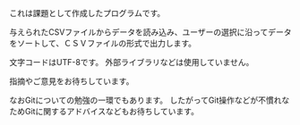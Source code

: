 これは課題として作成したプログラムです。

与えられたCSVファイルからデータを読み込み、ユーザーの選択に沿ってデータをソートして、ＣＳＶファイルの形式で出力します。

文字コードはUTF-8です。
外部ライブラリなどは使用していません。

指摘やご意見をお待ちしています。

なおGitについての勉強の一環でもあります。
したがってGit操作などが不慣れなためGitに関するアドバイスなどもお待ちしています。
